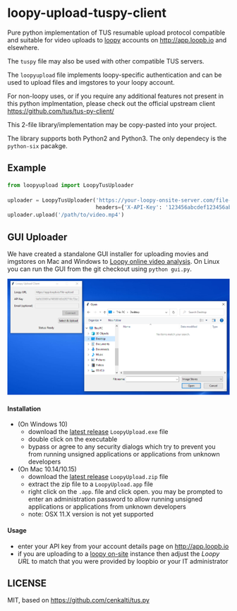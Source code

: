 # loopy-upload-tuspy-client

Pure python implementation of TUS resumable upload protocol compatible and suitable for video uploads to
[loopy](http://loopbio.com/loopy/) accounts on http://app.loopb.io and elsewhere.

The `tuspy` file may also be used with other compatible TUS servers.

The `loopyupload` file implements loopy-specific authentication and can be used to upload files and
imgstores to your loopy account.

For non-loopy uses, or if you require any additional features not present in this python implmentation,
please check out the official upstream client https://github.com/tus/tus-py-client/

This 2-file library/implementation may be copy-pasted into your project.

The library supports both Python2 and Python3. The only dependecy is the
`python-six` pacakge.

## Example

```python
from loopyupload import LoopyTusUploader

uploader = LoopyTusUploader('https://your-loopy-onsite-server.com/file-upload',
                            headers={'X-API-Key': '123456abcdef123456abcdef123456ab'})
uploader.upload('/path/to/video.mp4')

```

## GUI Uploader

We have created a standalone GUI installer for uploading movies and imgstores on Mac and Windows to
[Loopy online video analysis](http://loopbio.com/loopy/). On Linux you can run the GUI from the git checkout using `python gui.py`.

![](screenshot.png)

#### Installation

* (On Windows 10)
  * download the [latest release](https://github.com/loopbio/loopy-upload-tuspy-client/releases) `LoopyUpload.exe` file
  * double click on the executable
  * bypass or agree to any security dialogs which try to prevent you from running unsigned
    applications or applications from unknown developers
* (On Mac 10.14/10.15)
  * download the [latest release](https://github.com/loopbio/loopy-upload-tuspy-client/releases) `LoopyUpload.zip` file
  * extract the zip file to a `LoopyUpload.app` file
  * right click on the `.app`. file and click open. you may be prompted to enter an
    administration password to allow running unsigned
    applications or applications from unknown developers
  * note: OSX 11.X version is not yet supported

#### Usage

* enter your API key from your account details page on http://app.loopb.io
* if you are uploading to a [loopy on-site](http://loopbio.com/loopy/#onsite) instance then adjust the _Loopy URL_ to match that you were provided by loopbio or your
  IT administrator

## LICENSE
MIT, based on https://github.com/cenkalti/tus.py


